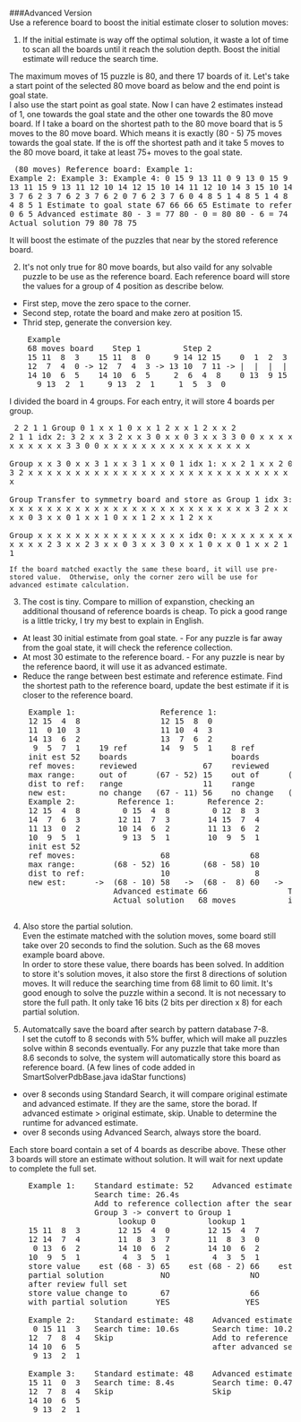 ###Advanced Version  
Use a reference board to boost the initial estimate closer to solution moves:  

1.  If the initial estimate is way off the optimal solution, it waste a lot of time to scan all the boards until it reach the solution depth.  Boost the initial estimate will reduce the search time.

  The maximum moves of 15 puzzle is 80, and there 17 boards of it.  Let's take a start point of the selected 80 move board as below and the end point is goal state.    
  I also use the start point as goal state.  Now I can have 2 estimates instead of 1, one towards the goal state and the other one towards the 80 move board.
  If I take a board on the shortest path to the 80 move board that is 5 moves to the 80 move board.  Which means it is exactly (80 - 5) 75 moves towards the goal state.
  If the is off the shortest path and it take 5 moves to the 80 move board, it take at least 75+ moves to the goal state.
    <pre>
        (80 moves)
      Reference board:      Example 1:      Example 2:      Example 3:      Example 4:
       0 15  9 13           11  0  9 13      0 15  9 13     12 11  9 13     11 15  9 13
      11 12 10 14           12 15 10 14     11 12 10 14      3 15 10 14     12 10 14  2
       3  7  6  2            3  7  6  2      3  7  6  2      0  7  6  2      3  7  6  0 
       4  8  5  1            4  8  5  1      4  8  5  1      4  8  5  1      4  8  5  1 
      Estimate to goal state         67              66              66              65
      Estimate to reference board     3               0               6               5
      Advanced estimate     80 - 3 = 77     80 - 0 = 80     80 - 6 = 74     80 - 5 = 75
      Actual solution                79              80              78              75</pre>
  It will boost the estimate of the puzzles that near by the stored reference board.
    
2.  It's not only true for 80 move boards, but also vaild for any solvable puzzle to be use as the reference board.  Each reference board will store the values for a group of 4 position as describe below. 
  * First step, move the zero space to the corner.  
  * Second step, rotate the board and make zero at position 15.  
  * Thrid step, generate the conversion key.  
    <pre>
     Example
     68 moves board    Step 1         Step 2                            Step 3
     15 11  8  3    15 11  8  0     9 14 12 15    0  1  2  3  4  5  6  7  8  9 10 11 12 13 14 15
     12  7  4  0 -> 12  7  4  3 -> 13 10  7 11 -> |  |  |  |  |  |  |  |  |  |  |  |  |  |  |  |
     14 10  6  5    14 10  6  5     2  6  4  8    0 13  9 15 11 14 10  7 12  1  6  8  3  5  2  4
       9 13  2  1     9 13  2  1     1  5  3  0</pre>

  I divided the board in 4 groups.  For each entry, it will store 4 boards per group.
    <pre>
        2 2 1 1      Group     0 1 x x    1 0 x x    1 2 x x    1 2 x x
        2 2 1 1      idx 2:    3 2 x x    3 2 x x    3 0 x x    0 3 x x
        3 3 0 0                x x x x    x x x x    x x x x    x x x x
        3 3 0 0                x x x x    x x x x    x x x x    x x x x  
                     Group     x x 3 0    x x 3 1    x x 3 1    x x 0 1
                     idx 1:    x x 2 1    x x 2 0    x x 0 2    x x 3 2
                               x x x x    x x x x    x x x x    x x x x
                               x x x x    x x x x    x x x x    x x x x  
                     Group     Transfer to symmetry board and store as Group 1
                     idx 3:    x x x x    x x x x    x x x x    x x x x
                               x x x x    x x x x    x x x x    x x x x
                               3 2 x x    3 2 x x    3 0 x x    0 3 x x
                               0 1 x x    1 0 x x    1 2 x x    1 2 x x  
                     Group     x x x x    x x x x    x x x x    x x x x
                     idx 0:    x x x x    x x x x    x x x x    x x x x
                               x x 2 3    x x 2 3    x x 0 3    x x 3 0
                               x x 1 0    x x 0 1    x x 2 1    x x 2 1</pre>
                               
    If the board matched exactly the same these board, it will use pre-stored value.  Otherwise, only the corner zero will be use for advanced estimate calculation.

3.  The cost is tiny.  Compare to million of expanstion, checking an additional thousand of reference boards is cheap.  To pick a good range is a little tricky, I try my best to explain in English. 
  * At least 30 initial estimate from goal state. - For any puzzle is far away from the goal state, it will check the reference collection.  
  * At most 30 estimate to the reference board. - For any puzzle is near by the reference baord, it will use it as advanced estimate.
  * Reduce the range between best estimate and reference estimate.  Find the shortest path to the reference board, update the best estimate if it is closer to the reference board.
  <pre>
    Example 1:                  Reference 1:                Reference 2:
    12 15  4  8                 12 15  8  0                 12 15  4  0 
    11  0 10  3                 11 10  4  3                 11 10  3  8 
    14 13  6  2                 13  7  6  2                 14 13  6  2 
     9  5  7  1    19 ref       14  9  5  1    8 ref         9  5  7  1
    init est 52    boards                      boards                        Advanced estimate 62
    ref moves:     reviewed              67    reviewed              65      Actual solution   66 moves
    max range:     out of      (67 - 52) 15    out of      (65 - 56)  9
    dist to ref:   range                 11    range                  3
    new est:       no change   (67 - 11) 56    no change   (65 -  3) 62   
    Example 2:         Reference 1:       Reference 2:       Reference 3:       Reference 4:       Reference 5:
    12 15  4  8         0 15  4  8         0 12  8  3         0 15  8  3         0 15  4  8        12 15  8  0
    14  7  6  3        12 11  7  3        14 15  7  4        12 14  7  4        12 14  7  3        14  7  4  3  
    11 13  0  2        10 14  6  2        11 13  6  2        11 13  6  2        11 13  6  2        11 13  6  2  
    10  9  5  1         9 13  5  1        10  9  5  1        10  9  5  1        10  9  5  1        10  9  5  1
    init est 52                          
    ref moves:                  68                 68                 70                 68                 69
    max range:        (68 - 52) 16       (68 - 58) 10       (70 - 60) 10       (68 - 62)  6       (69 - 64)  5
    dist to ref:                10                  8                  8                  4                  3
    new est:      ->  (68 - 10) 58   ->  (68 -  8) 60   ->  (70 -  8) 62   ->  (68 -  4) 64   ->  (69 -  3) 66
                      Advanced estimate 66                 Total reviewed reference boards: 13
                      Actual solution   68 moves           include 8 board are out of range
  </pre>

4.  Also store the partial solution.  
  Even the estimate matched with the solution moves, some board still take over 20 seconds to find the solution.  Such as the 68 moves example board above.  
  In order to store these value, there boards has been solved.  In addition to store it's solution moves, it also store the first 8 directions of solution moves.  It will reduce the searching time from 68 limit to 60 limit.  It's good enough to solve the puzzle within a second.  It is not necessary to store the full path.  It only take 16 bits (2 bits per direction x 8) for each partial solution.

5.  Automatcally save the board after search by pattern database 7-8.  
  I set the cutoff to 8 seconds with 5% buffer, which will make all puzzles solve within 8 seconds eventually.  For any puzzle that take more than 8.6 seconds to solve, the system will automatically store this board as reference board.  (A few lines of code added in SmartSolverPdbBase.java idaStar functions)
  * over 8 seconds using Standard Search, it will compare original estimate and advanced estimate.
    If they are the same, store the borad.
    If advanced estimate > original estimate, skip.  Unable to determine the runtime for advanced estimate.
  * over 8 seconds using Advanced Search, always store the board.

  Each store board contain a set of 4 boards as describe above.  These other 3 boards will store an estimate without solution.  It will wait for next update to complete the full set.
  <pre>
    Example 1:    Standard estimate: 52    Advanced estimate: same value    Actual moves: 68    
                  Search time: 26.4s       
                  Add to reference collection after the search, either standard or advance version.
                  Group 3 -> convert to Group 1
                       lookup 0           lookup 1           lookup 2           lookup 3
    15 11  8  3        12 15  4  0        12 15  4  7        12 15  4  7        12 15  0  7       
    12 14  7  4        11  8  3  7        11  8  3  0        11  8  0  3        11  8  4  3         
     0 13  6  2        14 10  6  2        14 10  6  2        14 10  6  2        14 10  6  2        
    10  9  5  1         4  3  5  1         4  3  5  1         4  3  5  1         4  3  5  1        
    store value    est (68 - 3) 65    est (68 - 2) 66    est (68 - 1) 67                 68
    partial solution            NO                 NO                 NO                YES
    after review full set
    store value change to       67                 66                 67                 68
    with partial solution      YES                YES                YES                YES

    Example 2:    Standard estimate: 48    Advanced estimate: 64    Actual moves: 66    
     0 15 11  3   Search time: 10.6s       Search time: 10.2s
    12  7  8  4   Skip                     Add to reference collection
    14 10  6  5                            after advanced search only.
     9 13  2  1 
                   
    Example 3:    Standard estimate: 48    Advanced estimate: 66   Actual moves: 66   
    15 11  0  3   Search time: 8.4s        Search time: 0.47s      
    12  7  8  4   Skip                     Skip         
    14 10  6  5 
     9 13  2  1</pre>


